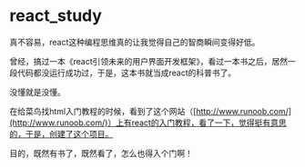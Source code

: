 # react_study

真不容易，react这种编程思维真的让我觉得自己的智商瞬间变得好低。

曾经，搞过一本《react引领未来的用户界面开发框架》，看过一本书之后，居然一段代码都没运行成功过，于是，这本书就当成react的科普书了。

没懂就是没懂。

在给菜鸟找html入门教程的时候，看到了这个网站（[http://www.runoob.com/](http://www.runoob.com/)）上有react的入门教程，看了一下，觉得挺有意思的，于是，创建了这个项目。

目的，既然有书了，既然看了，怎么也得入个门啊！